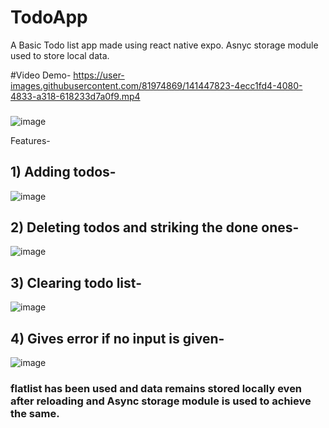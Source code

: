 # TodoApp

A Basic Todo list app made using react native expo.
Asnyc storage module used to store local data.

#Video Demo-
https://user-images.githubusercontent.com/81974869/141447823-4ecc1fd4-4080-4833-a318-618233d7a0f9.mp4

### 

![image](https://user-images.githubusercontent.com/81974869/141448052-bdd1a98d-7fc6-4a04-9142-caaa9ff8d801.png)

Features-
## 1) Adding todos-
![image](https://user-images.githubusercontent.com/81974869/141448124-5a3b87ca-7fe4-4a1e-9110-086135dfc81b.png)

## 2) Deleting todos and striking the done ones-
![image](https://user-images.githubusercontent.com/81974869/141448257-4f1f82c0-2cf2-4d5c-a450-9b1b3aef9bb4.png)

## 3) Clearing todo list-
![image](https://user-images.githubusercontent.com/81974869/141448343-a8b8554b-7f68-4aad-a9bd-48cedf9b9dc3.png)

## 4) Gives error if no input is given-
![image](https://user-images.githubusercontent.com/81974869/141448407-1515621f-f7e8-41e7-95fd-6cd4ed971b75.png)


### flatlist has been used and data remains stored locally even after reloading and Async storage module is used to achieve the same.








